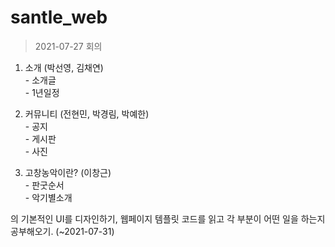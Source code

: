 # santle_web

> 2021-07-27 회의


1. 소개 (박선영, 김채연)   
        - 소개글   
        - 1년일정
      
1. 커뮤니티 (전현민, 박경림, 박예한)   
        - 공지   
        - 게시판   
        - 사진
        
1. 고창농악이란? (이창근)   
        - 판굿순서   
        - 악기별소개   
        
의 기본적인 UI를 디자인하기, 웹페이지 템플릿 코드를 읽고 각 부분이 어떤 일을 하는지 공부해오기. (~2021-07-31)
